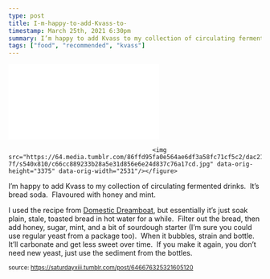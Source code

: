 ```yaml
---
type: post
title: I-m-happy-to-add-Kvass-to-
timestamp: March 25th, 2021 6:30pm
summary: I’m happy to add Kvass to my collection of circulating fermented drinks  It’s bread soda  Flavoured with honey and mintppI used the recipe from
tags: ["food", "recommended", "kvass"]
---
```

<embed src="../../media/646676325321605120mp4" type="video/mp4" scale="aspect" autoplay="false"></embed>
                        
                    
                                            <img src="https://64.media.tumblr.com/86ffd95fa0e564ae6df3a58fc71cf5c2/dac2194319e4ed8d-7f/s540x810/c66cc889233b28a5e31d856e6e24d837c76a17cd.jpg" data-orig-height="3375" data-orig-width="2531"/></figure>
I’m happy to add Kvass to my collection of circulating fermented drinks.  It’s bread soda.  Flavoured with honey and mint.

I used the recipe from <a href="https://domesticdreamboat.com/bread-kvass/" target="_blank">Domestic Dreamboat</a>, but essentially it’s just soak plain, stale, toasted bread in hot water for a while.  Filter out the bread, then add honey, sugar, mint, and a bit of sourdough starter (I’m sure you could use regular yeast from a package too).  When it bubbles, strain and bottle.  It’ll carbonate and get less sweet over time.  If you make it again, you don’t need new yeast, just use the sediment from the bottles.
 
                                                    
<small>source: https://saturdayxiii.tumblr.com/post/646676325321605120</small>